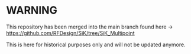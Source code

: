 # WARNING
This repository has been merged into the main branch found here -> https://github.com/RFDesign/SiK/tree/SiK_Multipoint

This is here for historical purposes only and will not be updated anymore.
